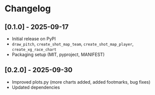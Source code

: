 # Changelog

## [0.1.0] - 2025-09-17
- Initial release on PyPI
- `draw_pitch`, `create_shot_map_team`, `create_shot_map_player`, `create_xg_race_chart`
- Packaging setup (MIT, pyproject, MANIFEST)

## [0.2.0] - 2025-09-30
- Improved plots.py (more charts added, added footmarks, bug fixes)
- Updated dependencies
